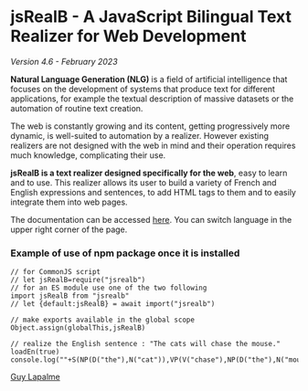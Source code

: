 # jsRealB - A JavaScript Bilingual Text Realizer for Web Development

*Version 4.6 - February 2023*

**Natural Language Generation (NLG)** is a field of artificial intelligence that focuses on the development of systems that produce text for different applications, for example the textual description of massive datasets or the automation of routine text creation.

The web is constantly growing and its content, getting progressively more dynamic, is well-suited to automation by a realizer. However existing realizers are not designed with the web in mind and their operation requires much knowledge, complicating their use.

**jsRealB is a text realizer designed specifically for the web**, easy to learn and to use. This realizer allows its user to build a variety of French and English expressions and sentences, to add HTML tags to them and to easily integrate them into web pages.

The documentation can be accessed [here](http://rali.iro.umontreal.ca/JSrealB/current/documentation/user.html?lang=en). You can switch language in the upper right corner of the page. 

### Example of use of npm package once it is installed
    // for CommonJS script
    // let jsRealB=require("jsrealb")
    // for an ES module use one of the two following 
    import jsRealB from "jsrealb"
    // let {default:jsRealB} = await import("jsrealb") 

    // make exports available in the global scope
    Object.assign(globalThis,jsRealB)

    // realize the English sentence : "The cats will chase the mouse."
    loadEn(true)
    console.log(""+S(NP(D("the"),N("cat")),VP(V("chase"),NP(D("the"),N("mouse")))).n("p").t("f"))
    
[Guy Lapalme](mailto:lapalme@iro.umontreal.ca)

